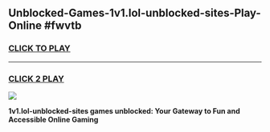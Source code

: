
## Unblocked-Games-1v1.lol-unblocked-sites-Play-Online #fwvtb
<h3>
<a href="https://news.freeplayer.one?title=1v1.lol-unblocked-sites&ref=3">CLICK TO PLAY</a></h3>
<hr>

<h3>
<a href="https://news.freeplayer.one?title=1v1.lol-unblocked-sites&ref=3">CLICK 2 PLAY</a>
  
</h3>

<a href="https://news.freeplayer.one?title=1v1.lol-unblocked-sites&ref=3"><img src="https://clearcache.store/games.png"></a>


**1v1.lol-unblocked-sites games unblocked: Your Gateway to Fun and Accessible Online Gaming**
